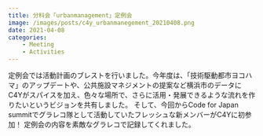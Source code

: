 ```yaml
---
title: 分科会「urbanmanagement」定例会
image: /images/posts/c4y_urbanmanegement_20210408.png
date: 2021-04-08
categories:
    - Meeting
    - Activities
---
```

定例会では活動計画のブレストを行いました。今年度は、「技術駆動都市ヨコハマ」のアップデートや、公共施設マネジメントの提案など横浜市のデータにC4Yがスパイスを加え、色々な場所で、さらに活用・発展できるような流れを作りたいというビジョンを共有しました。
そして、今回からCode for Japan summitでグラレコ隊として活動していたフレッシュな新メンバーがC4Yに初参加！
定例会の内容を素敵なグラレコで記録してくれました。
